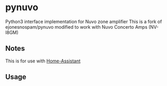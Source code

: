 # pynuvo
Python3 interface implementation for Nuvo zone amplifier
 This is a fork of ejonesnospam/pynuvo modified to work with Nuvo Concerto Amps (NV-I8GM)

## Notes
This is for use with [Home-Assistant](http://home-assistant.io)

## Usage
```python

```

